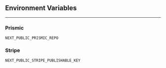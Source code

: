 ## Environment Variables

---

### Prismic

`NEXT_PUBLIC_PRISMIC_REPO`

### Stripe

`NEXT_PUBLIC_STRIPE_PUBLISHABLE_KEY`
